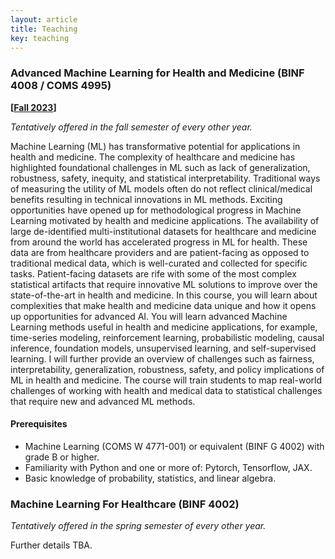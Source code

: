 ```yaml
---
layout: article
title: Teaching
key: teaching
---
```


### Advanced Machine Learning for Health and Medicine (BINF 4008 / COMS 4995)

**\[[Fall 2023](https://reaim-lab.github.io/binf4008/)\]**

*Tentatively offered in the fall semester of every other year.*

Machine Learning (ML) has transformative potential for applications in health and medicine. The complexity of healthcare and medicine has highlighted foundational challenges in ML such as lack of generalization, robustness, safety, inequity, and statistical interpretability. Traditional ways of measuring the utility of ML models often do not reflect clinical/medical benefits resulting in technical innovations in ML methods. Exciting opportunities have opened up for methodological progress in Machine Learning motivated by health and medicine applications. The availability of large de-identified multi-institutional datasets for healthcare and medicine from around the world has accelerated progress in ML for health. These data are from healthcare providers and are patient-facing as opposed to traditional medical data, which is well-curated and collected for specific tasks. Patient-facing datasets are rife with some of the most complex statistical artifacts that require innovative ML solutions to improve over the state-of-the-art in health and medicine. In this course, you will learn about complexities that make health and medicine data unique and how it opens up opportunities for advanced AI. You will learn advanced Machine Learning methods useful in health and medicine applications, for example, time-series modeling, reinforcement learning, probabilistic modeling, causal inference, foundation models, unsupervised learning, and self-supervised learning. I will further provide an overview of challenges such as fairness, interpretability, generalization, robustness, safety, and policy implications of ML in health and medicine. The course will train students to map real-world challenges of working with health and medical data to statistical challenges that require new and advanced ML methods.

#### Prerequisites

- Machine Learning (COMS W 4771-001) or equivalent (BINF G 4002) with grade B or higher.
- Familiarity with Python and one or more of: Pytorch, Tensorflow, JAX.
- Basic knowledge of probability, statistics, and linear algebra.

### Machine Learning For Healthcare (BINF 4002)

*Tentatively offered in the spring semester of every other year.*

Further details TBA.